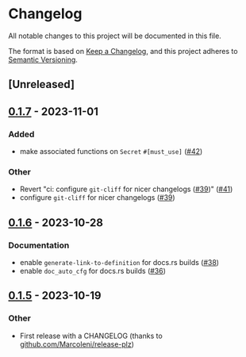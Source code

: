 # Changelog
All notable changes to this project will be documented in this file.

The format is based on [Keep a Changelog](https://keepachangelog.com/en/1.0.0/),
and this project adheres to [Semantic Versioning](https://semver.org/spec/v2.0.0.html).

## [Unreleased]

## [0.1.7](https://github.com/eopb/redact/compare/v0.1.6...v0.1.7) - 2023-11-01

### Added
- make associated functions on `Secret` `#[must_use]` ([#42](https://github.com/eopb/redact/pull/42))

### Other
- Revert "ci: configure `git-cliff` for nicer changelogs ([#39](https://github.com/eopb/redact/pull/39))" ([#41](https://github.com/eopb/redact/pull/41))
- configure `git-cliff` for nicer changelogs ([#39](https://github.com/eopb/redact/pull/39))

## [0.1.6](https://github.com/eopb/redact/compare/v0.1.5...v0.1.6) - 2023-10-28

### Documentation
- enable `generate-link-to-definition` for docs.rs builds ([#38](https://github.com/eopb/redact/pull/38))
- enable `doc_auto_cfg` for docs.rs builds ([#36](https://github.com/eopb/redact/pull/36))

## [0.1.5](https://github.com/eopb/redact/compare/v0.1.4...v0.1.5) - 2023-10-19

### Other
- First release with a CHANGELOG (thanks to [github.com/MarcoIeni/release-plz](https://github.com/MarcoIeni/release-plz))

